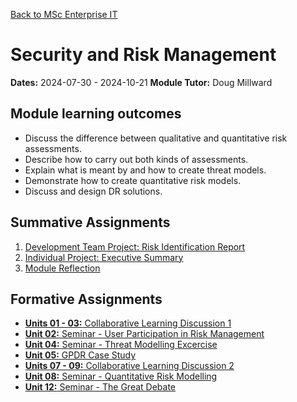 [Back to MSc Enterprise IT](../)
# Security and Risk Management
**Dates:** 2024-07-30 - 2024-10-21
**Module Tutor:** Doug Millward

## Module learning outcomes
- Discuss the difference between qualitative and quantitative risk assessments.
- Describe how to carry out both kinds of assessments.
- Explain what is meant by and how to create threat models.
- Demonstrate how to create quantitative risk models.
- Discuss and design DR solutions.

## Summative Assignments
1. [Development Team Project: Risk Identification Report](./Assesments/01_RiskIdentification/README.md)
2. [Individual Project: Executive Summary](./Assesments/02_ExecSummary/)
3. [Module Reflection](./Assessments/03_Reflection/Reflection.md)

## Formative Assignments
- [**Units 01 - 03:** Collaborative Learning Discussion 1](./ColabDiscus1.md)
- [**Unit 02:** Seminar - User Participation in Risk Management](./Unit02/Seminar_UserParticipationRM.md)
- [**Unit 04:** Seminar - Threat Modelling Excercise](./Unit04/Seminar_ThreatModelling.md)
- [**Unit 05:** GPDR Case Study](./Unit05/GDPR_CaseStudy.md)
- [**Units 07 - 09:** Collaborative Learning Discussion 2](./ColabDiscus2.md)
- [**Unit 08:** Seminar - Quantitative Risk Modelling](./Unit08/QuantitativeRiskModelling.md)
- [**Unit 12:** Seminar - The Great Debate](./Unit12/FutureSecurity.pptx)

